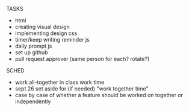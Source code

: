 TASKS
- html
- creating visual design
- implementing design css
- timer/keep writing reminder js
- daily prompt js
- set up github 
- pull request approver (same person for each? rotate?)

SCHED
- work all-together in class work time
- sept 26 set aside for (if needed) "work together time"
- case by case of whether a feature should be worked on together or independently 